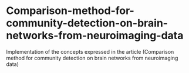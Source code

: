 # Comparison-method-for-community-detection-on-brain-networks-from-neuroimaging-data
Implementation of the concepts expressed in the article (Comparison method for community detection on brain networks from neuroimaging data)
